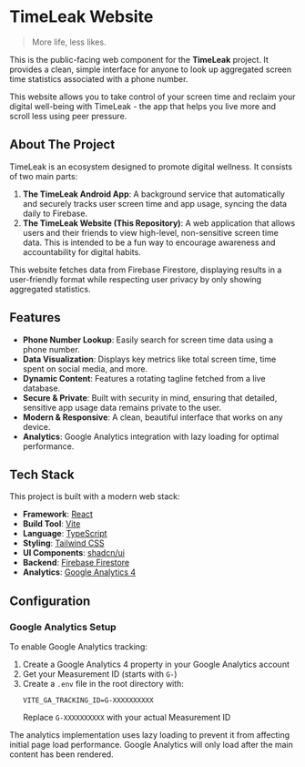  # TimeLeak Website

> More life, less likes.

This is the public-facing web component for the **TimeLeak** project. It provides a clean, simple interface for anyone to look up aggregated screen time statistics associated with a phone number.

This website allows you to take control of your screen time and reclaim your digital well-being with TimeLeak - the app that helps you live more and scroll less using peer pressure.

## About The Project

TimeLeak is an ecosystem designed to promote digital wellness. It consists of two main parts:

1.  **The TimeLeak Android App**: A background service that automatically and securely tracks user screen time and app usage, syncing the data daily to Firebase.
2.  **The TimeLeak Website (This Repository)**: A web application that allows users and their friends to view high-level, non-sensitive screen time data. This is intended to be a fun way to encourage awareness and accountability for digital habits.

This website fetches data from Firebase Firestore, displaying results in a user-friendly format while respecting user privacy by only showing aggregated statistics.

## Features

-   **Phone Number Lookup**: Easily search for screen time data using a phone number.
-   **Data Visualization**: Displays key metrics like total screen time, time spent on social media, and more.
-   **Dynamic Content**: Features a rotating tagline fetched from a live database.
-   **Secure & Private**: Built with security in mind, ensuring that detailed, sensitive app usage data remains private to the user.
-   **Modern & Responsive**: A clean, beautiful interface that works on any device.
-   **Analytics**: Google Analytics integration with lazy loading for optimal performance.

## Tech Stack

This project is built with a modern web stack:

-   **Framework**: [React](https://reactjs.org/)
-   **Build Tool**: [Vite](https://vitejs.dev/)
-   **Language**: [TypeScript](https://www.typescriptlang.org/)
-   **Styling**: [Tailwind CSS](https://tailwindcss.com/)
-   **UI Components**: [shadcn/ui](https://ui.shadcn.com/)
-   **Backend**: [Firebase Firestore](https://firebase.google.com/docs/firestore)
-   **Analytics**: [Google Analytics 4](https://analytics.google.com/)

## Configuration

### Google Analytics Setup

To enable Google Analytics tracking:

1. Create a Google Analytics 4 property in your Google Analytics account
2. Get your Measurement ID (starts with `G-`)
3. Create a `.env` file in the root directory with:
   ```
   VITE_GA_TRACKING_ID=G-XXXXXXXXXX
   ```
   Replace `G-XXXXXXXXXX` with your actual Measurement ID

The analytics implementation uses lazy loading to prevent it from affecting initial page load performance. Google Analytics will only load after the main content has been rendered.
